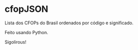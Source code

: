 # cfopJSON
Lista dos CFOPs do Brasil ordenados por código e significado. 

Feito usando Python.

Sigolirous!
